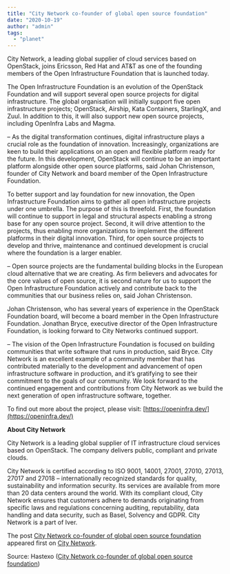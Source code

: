 ```yaml
---
title: "City Network co-founder of global open source foundation"
date: "2020-10-19"
author: "admin"
tags: 
  - "planet"
---
```


City Network, a leading global supplier of cloud services based on OpenStack, joins Ericsson, Red Hat and AT&T as one of the founding members of the Open Infrastructure Foundation that is launched today.

The Open Infrastructure Foundation is an evolution of the OpenStack Foundation and will support several open source projects for digital infrastructure. The global organisation will initially support five open infrastructure projects; OpenStack, Airship, Kata Containers, StarlingX, and Zuul. In addition to this, it will also support new open source projects, including OpenInfra Labs and Magma.

– As the digital transformation continues, digital infrastructure plays a crucial role as the foundation of innovation. Increasingly, organizations are keen to build their applications on an open and flexible platform ready for the future. In this development, OpenStack will continue to be an important platform alongside other open source platforms, said Johan Christenson, founder of City Network and board member of the Open Infrastructure Foundation.

To better support and lay foundation for new innovation, the Open Infrastructure Foundation aims to gather all open infrastructure projects under one umbrella. The purpose of this is threefold. First, the foundation will continue to support in legal and structural aspects enabling a strong base for any open source project. Second, it will drive attention to the projects, thus enabling more organizations to implement the different platforms in their digital innovation. Third, for open source projects to develop and thrive, maintenance and continued development is crucial where the foundation is a larger enabler.

– Open source projects are the fundamental building blocks in the European cloud alternative that we are creating. As firm believers and advocates for the core values of open source, it is second nature for us to support the Open Infrastructure Foundation actively and contribute back to the communities that our business relies on, said Johan Christenson.

Johan Christenson, who has several years of experience in the OpenStack Foundation board, will become a board member in the Open Infrastructure Foundation. Jonathan Bryce, executive director of the Open Infrastructure Foundation, is looking forward to City Networks continued support.

­– The vision of the Open Infrastructure Foundation is focused on building communities that write software that runs in production, said Bryce. City Network is an excellent example of a community member that has contributed materially to the development and advancement of open infrastructure software in production, and it’s gratifying to see their commitment to the goals of our community. We look forward to the continued engagement and contributions from City Network as we build the next generation of open infrastructure software, together.

To find out more about the project, please visit: [https://openinfra.dev/](https://openinfra.dev/)

**About City Network**

City Network is a leading global supplier of IT infrastructure cloud services based on OpenStack. The company delivers public, compliant and private clouds.

City Network is certified according to ISO 9001, 14001, 27001, 27010, 27013, 27017 and 27018 – internationally recognized standards for quality, sustainability and information security. Its services are available from more than 20 data centers around the world. With its compliant cloud, City Network ensures that customers adhere to demands originating from specific laws and regulations concerning auditing, reputability, data handling and data security, such as Basel, Solvency and GDPR. City Network is a part of Iver.

The post [City Network co-founder of global open source foundation](https://citynetwork.eu/pressreleases/city-network-co-founder-of-global-open-source-foundation/) appeared first on [City Network](https://citynetwork.eu).

Source: Hastexo ([City Network co-founder of global open source foundation](https://citynetwork.eu/pressreleases/city-network-co-founder-of-global-open-source-foundation/))

